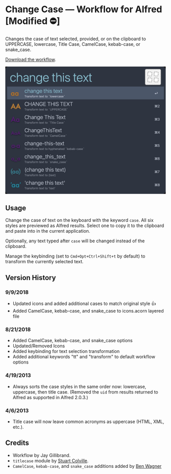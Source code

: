 # Change Case — Workflow for Alfred [Modified ⛔️]

Changes the case of text selected, provided, or on the clipboard to UPPERCASE, lowercase, Title Case, CamelCase, kebab-case, or snake_case.

[Download the workflow](https://github.com/gillibrand/alfred-change-case/blob/master/Change%20Case.alfredworkflow).

![Screenshot](changecase.jpg)

## Usage

Change the case of text on the keyboard with the keyword `case`. All six styles are previewed as Alfred results. Select one to copy it to the clipboard and paste into in the current application.

Optionally, any text typed after `case` will be changed instead of the clipboard.

Manage the keybinding (set to `Cmd+Opt+Ctrl+Shift+t` by default) to transform the currently selected text.

## Version History

### 9/9/2018

- Updated icons and added additional cases to match original style 👍
- Added CamelCase, kebab-case, and snake_case to icons.acorn layered file

### 8/21/2018

- Added CamelCase, kebab-case, and snake_case options
- Updated/Removed Icons
- Added keybinding for text selection transformation
- Added additional keywords "tt" and "transform" to default workflow options

### 4/19/2013

- Always sorts the case styles in the same order now: lowercase, uppercase, then title case. (Removed the `uid` from results returned to Alfred as supported in Alfred 2.0.3.)

### 4/6/2013

- Title case will now leave common acronyms as uppercase (HTML, XML, etc.).

## Credits

- Workflow by Jay Gillibrand.
- `titlecase` module by [Stuart Colville](http://muffinresearch.co.uk).
- `CamelCase`, `kebab-case`, and `snake_case` additions added by [Ben Wagner](https://blizzrdof77.com)
